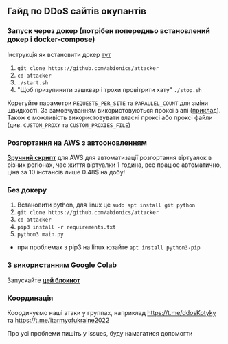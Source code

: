 ## Гайд по DDoS сайтів окупантів

### Запуск через докер (потрібен попередньо встановлений докер і docker-compose)
Інструкція як встановити докер [тут](/docs/docker_installation.md)
1) `git clone https://github.com/abionics/attacker`
2) `cd attacker`
3) `./start.sh`
4) "Щоб призупинити зашквар і трохи провітрити хату" `./stop.sh`

Корегуйте параметри `REQUESTS_PER_SITE` та `PARALLEL_COUNT` для зміни швидкості.
За замовчуванням використовуються проксі з апі ([приклад](http://46.4.63.238/api.php)).
Також є можливість використовувати власні проксі або проксі файли (див. `CUSTOM_PROXY` та `CUSTOM_PROXIES_FILE`) 

### Розгортання на AWS з автооновленням
**[Зручний скрипт](https://gitlab.com/fk.ru.200/fuck-ru)** для AWS для автоматизації розгортання віртуалок в різних регіонах,
час життя віртуалки 1 година, все працюе автоматично, ціна за 10 інстансів лише 0.48$ на добу!

### Без докеру
1) Встановити python, для linux це `sudo apt install git python`
2) `git clone https://github.com/abionics/attacker`
3) `cd attacker`
4) `pip3 install -r requirements.txt`
5) `python3 main.py`
* при проблемах з pip3 на linux юзайте `apt install python3-pip`

### З використанням Google Colab
Запускайте **[цей блокнот](https://colab.research.google.com/drive/1eOynwkRAmYcCRIOl7IDVitmrL9NbEQss)**

### Координація
Координуємо наші атаки у группах, наприклад https://t.me/ddosKotyky та https://t.me/itarmyofukraine2022

Про усі проблеми пишіть у issues, буду намагатися допомогти
